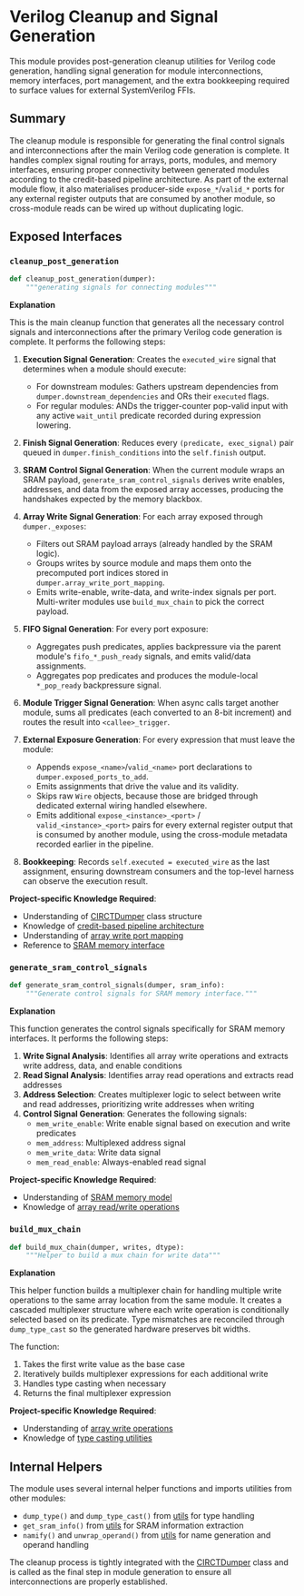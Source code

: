 # Verilog Cleanup and Signal Generation

This module provides post-generation cleanup utilities for Verilog code generation, handling signal generation for module interconnections, memory interfaces, port management, and the extra bookkeeping required to surface values for external SystemVerilog FFIs.

## Summary

The cleanup module is responsible for generating the final control signals and interconnections after the main Verilog code generation is complete. It handles complex signal routing for arrays, ports, modules, and memory interfaces, ensuring proper connectivity between generated modules according to the credit-based pipeline architecture. As part of the external module flow, it also materialises producer-side `expose_*`/`valid_*` ports for any external register outputs that are consumed by another module, so cross-module reads can be wired up without duplicating logic.

## Exposed Interfaces

### `cleanup_post_generation`

```python
def cleanup_post_generation(dumper):
    """generating signals for connecting modules"""
```

**Explanation**

This is the main cleanup function that generates all the necessary control signals and interconnections after the primary Verilog code generation is complete. It performs the following steps:

1. **Execution Signal Generation**: Creates the `executed_wire` signal that determines when a module should execute:
   - For downstream modules: Gathers upstream dependencies from `dumper.downstream_dependencies` and ORs their `executed` flags.
   - For regular modules: ANDs the trigger-counter pop-valid input with any active `wait_until` predicate recorded during expression lowering.

2. **Finish Signal Generation**: Reduces every `(predicate, exec_signal)` pair queued in `dumper.finish_conditions` into the `self.finish` output.

3. **SRAM Control Signal Generation**: When the current module wraps an SRAM payload, `generate_sram_control_signals` derives write enables, addresses, and data from the exposed array accesses, producing the handshakes expected by the memory blackbox.

4. **Array Write Signal Generation**: For each array exposed through `dumper._exposes`:
   - Filters out SRAM payload arrays (already handled by the SRAM logic).
   - Groups writes by source module and maps them onto the precomputed port indices stored in `dumper.array_write_port_mapping`.
   - Emits write-enable, write-data, and write-index signals per port. Multi-writer modules use `build_mux_chain` to pick the correct payload.

5. **FIFO Signal Generation**: For every port exposure:
   - Aggregates push predicates, applies backpressure via the parent module's `fifo_*_push_ready` signals, and emits valid/data assignments.
   - Aggregates pop predicates and produces the module-local `*_pop_ready` backpressure signal.

6. **Module Trigger Signal Generation**: When async calls target another module, sums all predicates (each converted to an 8-bit increment) and routes the result into `<callee>_trigger`.

7. **External Exposure Generation**: For every expression that must leave the module:
   - Appends `expose_<name>`/`valid_<name>` port declarations to `dumper.exposed_ports_to_add`.
   - Emits assignments that drive the value and its validity.
   - Skips raw `Wire` objects, because those are bridged through dedicated external wiring handled elsewhere.
   - Emits additional `expose_<instance>_<port>` / `valid_<instance>_<port>` pairs for every external register output that is consumed by another module, using the cross-module metadata recorded earlier in the pipeline.

8. **Bookkeeping**: Records `self.executed = executed_wire` as the last assignment, ensuring downstream consumers and the top-level harness can observe the execution result.

**Project-specific Knowledge Required**:
- Understanding of [CIRCTDumper](/python/assassyn/codegen/verilog/design.md) class structure
- Knowledge of [credit-based pipeline architecture](/docs/design/arch/arch.md)
- Understanding of [array write port mapping](/python/assassyn/codegen/simulator/port_mapper.md)
- Reference to [SRAM memory interface](/python/assassyn/ir/memory/sram.md)

### `generate_sram_control_signals`

```python
def generate_sram_control_signals(dumper, sram_info):
    """Generate control signals for SRAM memory interface."""
```

**Explanation**

This function generates the control signals specifically for SRAM memory interfaces. It performs the following steps:

1. **Write Signal Analysis**: Identifies all array write operations and extracts write address, data, and enable conditions
2. **Read Signal Analysis**: Identifies array read operations and extracts read addresses
3. **Address Selection**: Creates multiplexer logic to select between write and read addresses, prioritizing write addresses when writing
4. **Control Signal Generation**: Generates the following signals:
   - `mem_write_enable`: Write enable signal based on execution and write predicates
   - `mem_address`: Multiplexed address signal
   - `mem_write_data`: Write data signal
   - `mem_read_enable`: Always-enabled read signal

**Project-specific Knowledge Required**:
- Understanding of [SRAM memory model](/python/assassyn/ir/memory/sram.md)
- Knowledge of [array read/write operations](/python/assassyn/ir/expr/array.md)

### `build_mux_chain`

```python
def build_mux_chain(dumper, writes, dtype):
    """Helper to build a mux chain for write data"""
```

**Explanation**

This helper function builds a multiplexer chain for handling multiple write operations to the same array location from the same module. It creates a cascaded multiplexer structure where each write operation is conditionally selected based on its predicate. Type mismatches are reconciled through `dump_type_cast` so the generated hardware preserves bit widths.

The function:
1. Takes the first write value as the base case
2. Iteratively builds multiplexer expressions for each additional write
3. Handles type casting when necessary
4. Returns the final multiplexer expression

**Project-specific Knowledge Required**:
- Understanding of [array write operations](/python/assassyn/ir/expr/array.md)
- Knowledge of [type casting utilities](/python/assassyn/codegen/verilog/utils.md)

## Internal Helpers

The module uses several internal helper functions and imports utilities from other modules:

- `dump_type()` and `dump_type_cast()` from [utils](/python/assassyn/codegen/verilog/utils.md) for type handling
- `get_sram_info()` from [utils](/python/assassyn/codegen/verilog/utils.md) for SRAM information extraction
- `namify()` and `unwrap_operand()` from [utils](/python/assassyn/utils.md) for name generation and operand handling

The cleanup process is tightly integrated with the [CIRCTDumper](/python/assassyn/codegen/verilog/design.md) class and is called as the final step in module generation to ensure all interconnections are properly established.
